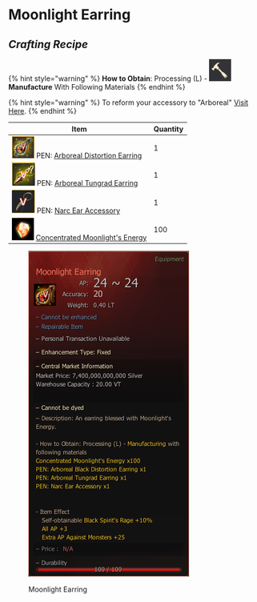 # Moonlight Earring

## _Crafting Recipe_

{% hint style="warning" %}
**How to Obtain**: Processing (L) - <img src="../../../.gitbook/assets/QQ截图20221109033029.png" alt="" data-size="line"> **Manufacture** With Following Materials
{% endhint %}

{% hint style="warning" %}
To reform your accessory to "Arboreal" [Visit Here](../../custom-tools-recipes/accessory-reform-item.md).
{% endhint %}

| Item                                                                                                                      | Quantity |
| ------------------------------------------------------------------------------------------------------------------------- | -------- |
| ![](../../../.gitbook/assets/图片12.png) PEN: [Arboreal Distortion Earring](https://bdocodex.com/us/item/11871/#5)          | 1        |
| ![](../../../.gitbook/assets/图片11.png) PEN: [Arboreal Tungrad Earring](https://bdocodex.com/us/item/550904/#5)            | 1        |
| ![](../../../.gitbook/assets/图片13.png) PEN: [Narc Ear Accessory](https://bdocodex.com/us/item/550802/#5)                  | 1        |
| ![](../../../.gitbook/assets/QQ截图20221102192008.png) [Concentrated Moonlight's Energy](concentrated-moonlights-energy.md) | 100      |

<figure><img src="../../../.gitbook/assets/QQ截图20221102003549.png" alt=""><figcaption><p>Moonlight Earring</p></figcaption></figure>
